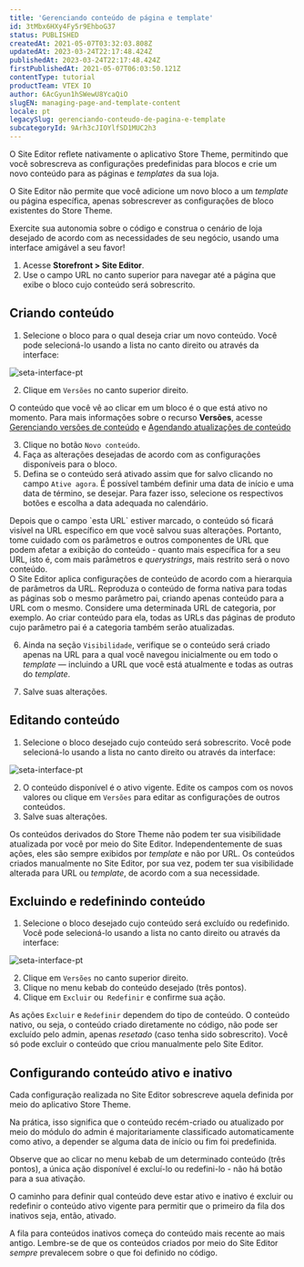 ```yaml
---
title: 'Gerenciando conteúdo de página e template'
id: 3tMbx6HXy4Fy5r9EhboG37
status: PUBLISHED
createdAt: 2021-05-07T03:32:03.808Z
updatedAt: 2023-03-24T22:17:48.424Z
publishedAt: 2023-03-24T22:17:48.424Z
firstPublishedAt: 2021-05-07T06:03:50.121Z
contentType: tutorial
productTeam: VTEX IO
author: 6AcGyun1hSWewU8YcaQiO
slugEN: managing-page-and-template-content
locale: pt
legacySlug: gerenciando-conteudo-de-pagina-e-template
subcategoryId: 9Arh3cJIOYlfSD1MUC2h3
---
```


O Site Editor reflete nativamente o aplicativo Store Theme, permitindo que você sobrescreva as configurações predefinidas para blocos e crie um novo conteúdo para as páginas e *templates* da sua loja.

<div class = "alert alert-info">
O Site Editor não permite que você adicione um novo bloco a um <i>template</i> ou página específica, apenas sobrescrever as configurações de bloco existentes do Store Theme.
</div>

Exercite sua autonomia sobre o código e construa o cenário de loja desejado de acordo com as necessidades de seu negócio, usando uma interface amigável a seu favor!

1. Acesse **Storefront > Site Editor**.
2. Use o campo URL no canto superior para navegar até a página que exibe o bloco cujo conteúdo será sobrescrito.

## Criando conteúdo

1. Selecione o bloco para o qual deseja criar um novo conteúdo. Você pode selecioná-lo usando a lista no canto direito ou através da interface:

![seta-interface-pt](https://images.ctfassets.net/alneenqid6w5/5Jy42Ht1E66ETZf4Beiv85/533c69a0cd05f2a0c88e6df83ce13615/img-two.png)

2. Clique em `Versões` no canto superior direito.

<div class="alert alert-info">
O conteúdo que você vê ao clicar em um bloco é o que está ativo no momento. Para mais informações sobre o recurso <b>Versões</b>, acesse <a href="https://help.vtex.com/pt/tutorial/managing-content-versions--4loXo98CZncY0NnjKrScbG">Gerenciando versões de conteúdo</a> e <a href="https://help.vtex.com/pt/tutorial/scheduling-content-updates--5L93gED3wgSRoWpFJlJ2ns">Agendando atualizações de conteúdo</a>
</div>

3. Clique no botão `Novo conteúdo`.
4. Faça as alterações desejadas de acordo com as configurações disponíveis para o bloco.
5. Defina se o conteúdo será ativado assim que for salvo clicando no campo `Ative agora`. É possível também definir uma data de início e uma data de término, se desejar. Para fazer isso, selecione os respectivos botões e escolha a data adequada no calendário.

  <div class = "alert alert-warning">
Depois que o campo `esta URL` estiver marcado, o conteúdo só ficará visível na URL específico em que você salvou suas alterações. Portanto, tome cuidado com os parâmetros e outros componentes de URL que podem afetar a exibição do conteúdo - quanto mais específica for a seu URL, isto é, com mais parâmetros e <i>querystrings</i>, mais restrito será o novo conteúdo.
</div>

  <div class = "alert alert-info">
O Site Editor aplica configurações de conteúdo de acordo com a hierarquia de parâmetros da URL. Reproduza o conteúdo de forma nativa para todas as páginas sob o mesmo parâmetro pai, criando apenas conteúdo para a URL com o mesmo. Considere uma determinada URL de categoria, por exemplo. Ao criar conteúdo para ela, todas as URLs das páginas de produto cujo parâmetro pai é a categoria também serão atualizadas.
</div>

6. Ainda na seção `Visibilidade`, verifique se o conteúdo será criado apenas na URL para a qual você navegou inicialmente ou em todo o *template* —  incluindo a URL que você está atualmente e todas as outras do *template*.

7. Salve suas alterações.

## Editando conteúdo

1. Selecione o bloco desejado cujo conteúdo será sobrescrito. Você pode selecioná-lo usando a lista no canto direito ou através da interface:

![seta-interface-pt](https://images.ctfassets.net/alneenqid6w5/5Jy42Ht1E66ETZf4Beiv85/533c69a0cd05f2a0c88e6df83ce13615/img-two.png)

2. O conteúdo disponível é o ativo vigente. Edite os campos com os novos valores ou clique em `Versões` para editar as configurações de outros conteúdos.
3. Salve suas alterações.

  <div class = "alert alert-warning">
Os conteúdos derivados do Store Theme não podem ter sua visibilidade atualizada por você por meio do Site Editor. Independentemente de suas ações, eles são sempre exibidos por <i>template</i> e não por URL. Os conteúdos criados manualmente no Site Editor, por sua vez, podem ter sua visibilidade alterada para URL ou <i>template</i>, de acordo com a sua necessidade.
</div>

## Excluindo e redefinindo conteúdo

1. Selecione o bloco desejado cujo conteúdo será excluído ou redefinido. Você pode selecioná-lo usando a lista no canto direito ou através da interface:

![seta-interface-pt](https://images.ctfassets.net/alneenqid6w5/5Jy42Ht1E66ETZf4Beiv85/533c69a0cd05f2a0c88e6df83ce13615/img-two.png)

2. Clique em `Versões` no canto superior direito.
3. Clique no menu kebab do conteúdo desejado (três pontos).
4. Clique em `Excluir` ou` Redefinir` e confirme sua ação.

<div class = "alert alert-warning">
As ações <code>Excluir</code> e <code>Redefinir</code> dependem do tipo de conteúdo. O conteúdo nativo, ou seja, o conteúdo criado diretamente no código, não pode ser excluído pelo admin, apenas <i>resetado</i> (caso tenha sido sobrescrito). Você só pode excluir o conteúdo que criou manualmente pelo Site Editor.
</div>

## Configurando conteúdo ativo e inativo

Cada configuração realizada no Site Editor sobrescreve aquela definida por meio do aplicativo Store Theme.

Na prática, isso significa que o conteúdo recém-criado ou atualizado por meio do módulo do admin é majoritariamente classificado automaticamente como ativo, a depender se alguma data de início ou fim foi predefinida.

Observe que ao clicar no menu kebab de um determinado conteúdo (três pontos), a única ação disponível é excluí-lo ou redefini-lo - não há botão para a sua ativação.

O caminho para definir qual conteúdo deve estar ativo e inativo é excluir ou redefinir o conteúdo ativo vigente para permitir que o primeiro da fila dos inativos seja, então, ativado.

<div class = "alert alert-info">
A fila para conteúdos inativos começa do conteúdo mais recente ao mais antigo. Lembre-se de que os conteúdos criados por meio do Site Editor <i>sempre</i> prevalecem sobre o que foi definido no código.
</div>

